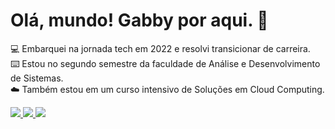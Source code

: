 ### <h1> Olá, mundo! Gabby por aqui. 👋 </h1>

<p> 💻 Embarquei na jornada tech em 2022 e resolvi transicionar de carreira. <br>
    ⌨️ Estou no segundo semestre da faculdade de Análise e Desenvolvimento de Sistemas. <br>
    ☁️ Também estou em um curso intensivo de Soluções em Cloud Computing.</p>

<a href="https://www.linkedin.com/in/gabbyrb/" target="_blank" rel="noopener">
  <img src="https://img.shields.io/badge/-LinkedIn-%230077B5?style=for-the-badge&logo=linkedin&logoColor=white" target="_blank">
</a>
<a href="https://medium.com/@gabbyramosbr2" target="_blank" rel="noopener">
  <img src="https://img.shields.io/badge/Medium-12100E?style=for-the-badge&logo=medium&logoColor=white" target="_blank">
</a>


<img src="https://media.discordapp.net/attachments/1020872898048692295/1135651601676251176/Medium_Header.jpg?width=1440&height=360" target="_blank">
